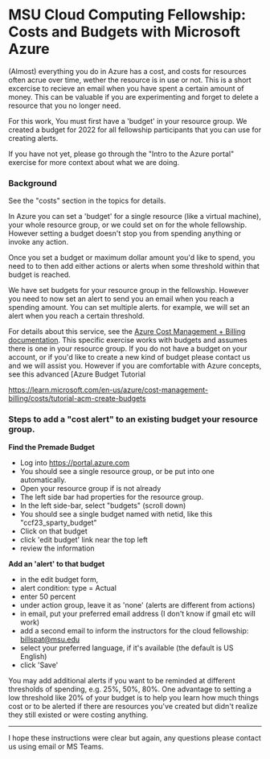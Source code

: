 # MSU Cloud Computing Fellowship: Costs and Budgets with Microsoft Azure

(Almost) everything you do in Azure has a cost, and costs for resources often acrue over time, wether the resource is in use or not.   This is a 
short excercise to recieve an email when you have spent a certain amount of money.   This can be valuable if you are experimenting and forget to 
delete a resource that you no longer need. 

For this work, You must first have a 'budget' in your resource group.  We created a budget for 2022 for all fellowship participants that you can use for creating alerts.  

If you have not yet, please go through the "Intro to the Azure portal" exercise for more context about what we are doing.   

### Background

See the "costs" section in the topics for details. 

In Azure you can set a 'budget' for a single resource (like a virtual machine), your whole resource group, or we could set on for the whole fellowship.    However setting a budget doesn't stop you from spending anything or invoke any action.  

Once you set a budget or maximum dollar amount you'd like to spend, you need to to then add either actions or alerts when some threshold within that budget is reached.  

We have set budgets for your resource group in the fellowship.  However you need to now set an alert to send you an email when you reach a spending amount.   You can set multiple alerts.  for example, we will set an alert when you reach a certain threshold.  

For details about this service, see the [Azure Cost Management + Billing documentation](https://learn.microsoft.com/en-us/azure/cost-management-billing/).   This specific exercise works with budgets and assumes there is one in your resource group.  If you do not have a budget on your account, or if you'd like to create a new kind of budget please contact us and we will assist you.  However if you are comfortable with Azure concepts, see this advanced [Azure Budget Tutorial

 https://learn.microsoft.com/en-us/azure/cost-management-billing/costs/tutorial-acm-create-budgets

### Steps to add a  "cost alert" to an existing budget your resource group.  

**Find the Premade Budget**
- Log into https://portal.azure.com
- You should see a single resource group, or be put into one automatically.  
- Open your resource group if is not already
- The left side bar had properties for the resource group. 
- In the left side-bar, select "budgets" (scroll down)
- You should see a single budget named with netid, like this "ccf23_sparty_budget"
- Click on that budget
- click 'edit budget' link near the top left
- review the information

**Add an 'alert' to that budget**
  - in the edit budget form, 
  - alert condition: type = Actual
  - enter 50 percent
  - under action group, leave it as 'none' (alerts are different from actions)
  - in email, put your preferred email address (I don't know if gmail etc will work)
  - add a second email to inform the instructors for the cloud fellowship: billspat@msu.edu
  - select your preferred language, if it's available (the default is US English)
  - click 'Save'

You may add additional alerts if you want to be reminded at different thresholds of spending, e.g. 25%, 50%, 80%.   One advantage to setting a low threshold like 20% of your budget is to help you learn how much things cost or to be alerted if there are resources you've created but didn't realize they still existed or were costing anything.  

---

I hope these instructions were clear but again, any questions please contact us using email or MS Teams.  
